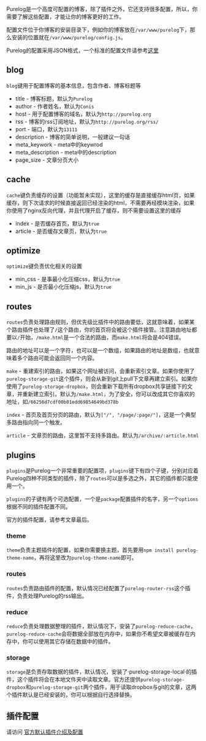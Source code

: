 <!--
Title: 如何配置Purelog
ID: configure
Date: 2013-11-06 12:21:00
Status: publish
Type: post
Tags: 配置, 指南
Excerpt: Purelog是一个轻量快速的，完全基于Markdown的，可扩展的博客平台
-->

Purelog是一个高度可配置的博客，除了插件之外，它还支持很多配置，所以，你需要了解这些配置，才能让你的博客更好的工作。

配置文件位于你博客的安装目录下，例如你的博客放在`/var/www/purelog`下，那么安装的位置就在`/var/www/purelog/config.js`。

Purelog的配置采用JSON格式，一个标准的配置文件请参考[这里](https://gist.github.com/conis/7330792)

## blog


`blog`键用于配置博客的基本信息，包含作者、博客标题等

* title - 博客标题，默认为`Purelog`
* author - 作者姓名，默认为`Conis`
* host - 用于配置博客的域名，默认为`http://purelog.org`
* rss - 博客的rss订阅地址，默认为`http://purelog.org/rss/`
* port - 端口，默认为`13111`
* description - 博客的简单说明，一般建议一句话
* meta_keywork - meta中的keywrod
* meta_description - meta中的description
* page_size - 文章分页大小


## cache

`cache`键负责缓存的设置（功能暂未实现），这里的缓存是直接缓存html页，如果缓存，则下次请求的时候直接返回已经渲染的html，不需要再经模块渲染，如果你使用了nginx反向代理，并且代理开启了缓存，则不需要设置这里的缓存

* index - 是否缓存首页，默认为`true`
* article - 是否缓存文章页，默认为`true`


## optimize

`optimize`键负责优化相关的设置

* min_css - 是事最小化压缩css，默认为`true`
* min_js - 是否最小化压缩js，默认为`true`

## routes

`routes`负责处理路由规则，但优先级比插件中的路由要低，这就意味着，如果某个路由插件也处理了`/`这个路由，你的首页将会被这个插件接管。注意路由地址都要以`/`开始，`/make.html`是一个合法的路由，而`make.html`将会是404错误。

路由的地址可以是一个字符，也可以是一个数组，如果路由的地址是数组，也就意味着多个路由可能会返回同一个内容。

`make` - 重建索引的路由，如果这个网址被访问，会重新索引文章。如果你使用了`purelog-storage-git`这个插件，则会从新到git上pull下文章再建立索引。如果你使用了`purelog-storage-dropbox`，则会重新下载所有dropbox共享链接下的文章，并重新建立索引。默认为`/make.html`，为了安全，你可以改成其它你喜欢的地址，如`/66256d7cdf00b01edd69854649bd378b`

`index` - 首页及首页分页的路由，默认为`["/", "/page/:page/"]`，这是一个典型多路由指向同一个触发。

`article` - 文章页的路由，这里暂不支持多路由。默认为`/archive/:article.html`

## plugins

`plugins`是Purelog一个非常重要的配置项，`plugins`键下有四个子键，分别对应着Purelog四种不同类型的插件，除了`routes`可以是多选之外，其它的插件都只能使用一个。

`plugins`的子键有两个可选配置，一个是`package`配置插件的名字，另一个`options`根据不同的插件配置不同。

官方的插件配置，请参考文章最后。

### theme

`theme`负责主题插件的配置，如果你需要换主题，首先要用`npm install purelog-theme-name`，再将这里改为`purelog-theme-name`即可。

### routes

`routes`负责路由插件的配置，默认情况已经配置了`purelog-router-rss`这个插件，负责处理Purelog的rss输出。


### reduce

`reduce`负责处理数据整理的插件，默认情况下，安装了`purelog-reduce-cache`，`purelog-reduce-cache`会将数据全部放在内存中，如果你不希望文章被缓存在内存中，你可以使用其它存储在数据中的插件。


### storage

`storage`是负责存取数据的插件，默认情况，安装了·purelog-storage-local·的插件，这个插件将会在本地文件夹中读取文章。官方还提供`purelog-storage-dropbox`和`purelog-storage-git`两个插件，用于读取dropbox与git的文章，这两个插件默认是已经安装的，你可以根据自行选择替换。

## 插件配置

请访问 [官方默认插件介绍及配置](http://purelog.org/archive/plugin-configure.html)



